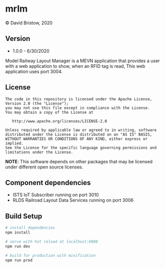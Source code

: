 # mrlm
&copy; David Bristow, 2020

## Version
* 1.0.0 - 6/30/2020

Model Railway Layout Manager is a MEVN application that provides a user with a web application to show, when an RFID tag is read,  This web application uses port 3004.

## License

    The code in this repository is licensed under the Apache License, Version 2.0 (the "License");
    you may not use this file except in compliance with the License.
    You may obtain a copy of the License at

       http://www.apache.org/licenses/LICENSE-2.0

    Unless required by applicable law or agreed to in writing, software
    distributed under the License is distributed on an "AS IS" BASIS,
    WITHOUT WARRANTIES OR CONDITIONS OF ANY KIND, either express or implied.
    See the License for the specific language governing permissions and
    limitations under the License.

**NOTE**: This software depends on other packages that may be licensed under different open source licenses.

## Component dependencies
* ISTS IoT Subscriber running on port 3010
* RLDS Railroad Layout Data Services running on port 3006

## Build Setup

``` bash
# install dependencies
npm install

# serve with hot reload at localhost:8080
npm run dev

# build for production with minification
npm run prod
```
